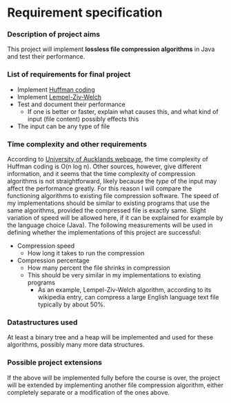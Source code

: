 # Requirement specification


### Description of project aims

This project will implement **lossless file compression algorithms** in Java and test their performance.

### List of requirements for final project

+ Implement [Huffman coding](https://en.wikipedia.org/wiki/Huffman_coding)
+ Implement [Lempel-Ziv-Welch](https://en.wikipedia.org/wiki/Lempel-Ziv-Welch)
+ Test and document their performance
  + If one is better or faster, explain what causes this, and what kind of input (file content) possibly effects this
+ The input can be any type of file

### Time complexity and other requirements

According to [University of Aucklands webpage](https://www.cs.auckland.ac.nz/software/AlgAnim/huffman.html), the time complexity of Huffman coding is O(n log n). Other sources, however, give different information, and it seems that the time complexity of compression algorithms is not straightforward, likely because the *type* of the input may affect the performance greatly. For this reason I will compare the functioning algorithms to existing file compression software. The speed of my implementations should be similar to existing programs that use the same algorithms, provided the compressed file is exactly same. Slight variation of speed will be allowed here, if it can be explained for example by the language choice (Java). The following measurements will be used in defining whether the implementations of this project are successful:

+ Compression speed
  + How long it takes to run the compression
+ Compression percentage
  + How many percent the file shrinks in compression
  + This should be very similar in my implementations to existing programs
    + As an example, Lempel-Ziv-Welch algorithm, according to its wikipedia entry, can compress a large English language text file typically by about 50%.

### Datastructures used

At least a binary tree and a heap will be implemented and used for these algorithms, possibly many more data structures.

### Possible project extensions

If the above will be implemented fully before the course is over, the project will be extended by implementing another file compression algorithm, either completely separate or a modification of the ones above.
